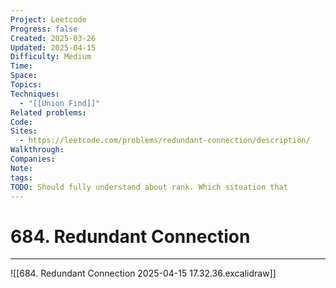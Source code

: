 ```yaml
---
Project: Leetcode
Progress: false
Created: 2025-03-26
Updated: 2025-04-15
Difficulty: Medium
Time: 
Space: 
Topics: 
Techniques:
  - "[[Union Find]]"
Related problems: 
Code: 
Sites:
  - https://leetcode.com/problems/redundant-connection/description/
Walkthrough: 
Companies: 
Note: 
tags: 
TODO: Should fully understand about rank. Which situation that
---
```

# 684. Redundant Connection
---
![[684. Redundant Connection 2025-04-15 17.32.36.excalidraw]]